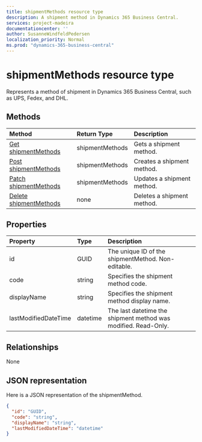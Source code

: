 ```yaml
---
title: shipmentMethods resource type 
description: A shipment method in Dynamics 365 Business Central. 
services: project-madeira
documentationcenter: ''
author: SusanneWindfeldPedersen
localization_priority: Normal
ms.prod: "dynamics-365-business-central"
---
```


# shipmentMethods resource type
Represents a method of shipment in Dynamics 365 Business Central, such as UPS, Fedex, and DHL.

## Methods

| Method       | Return Type  |Description|
|:---------------|:--------|:----------|
|[Get shipmentMethods](../api/dynamics-shipmentmethods-get.md)|shipmentMethods|Gets a shipment method.|
|[Post shipmentMethods](../api/dynamics-create-shipmentmethods.md)|shipmentMethods|Creates a shipment method.|
|[Patch shipmentMethods](../api/dynamics-shipmentmethods-update.md)|shipmentMethods|Updates a shipment method.|
|[Delete shipmentMethods](../api/dynamics-shipmentmethods-delete.md)|none|Deletes a shipment method.|

## Properties
| Property	   | Type	|Description|
|:---------------|:--------|:----------|
|id|GUID|The unique ID of the shipmentMethod. Non-editable.|
|code|string|Specifies the shipment method code.|
|displayName|string|Specifies the shipment method display name.|
|lastModifiedDateTime|datetime|The last datetime the shipment method was modified. Read-Only.|  


## Relationships
None

## JSON representation

Here is a JSON representation of the shipmentMethod.

```json
{
  "id": "GUID",
  "code": "string",
  "displayName": "string",
  "lastModifiedDateTime": "datetime"
}

```


